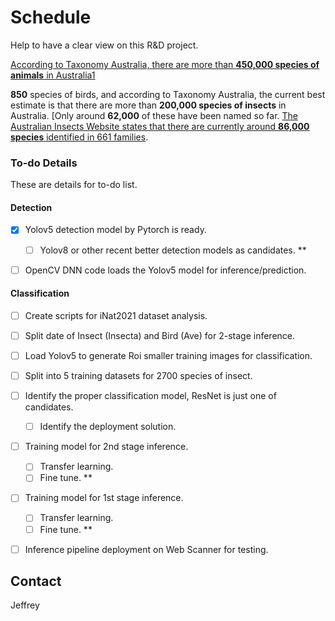 # Schedule

Help to have a clear view on this R&D project.

[According to Taxonomy Australia, there are more than **450,000 species of animals** in Australia](https://en.wikipedia.org/wiki/Fauna_of_Australia)[1](https://en.wikipedia.org/wiki/Fauna_of_Australia)

**850** species of birds, and according to Taxonomy Australia, the current best estimate is that there are more than **200,000 species of insects** in Australia. [Only around **62,000** of these have been named so far. [The Australian Insects Website states that there are currently around **86,000 species** identified in 661 families](https://www.australian-insects.com/).



### To-do Details

These are details for to-do list.

#### Detection

- [x] Yolov5 detection model by Pytorch is ready.
  - [ ] Yolov8 or other recent better detection models as candidates. **

- [ ] OpenCV DNN code loads the Yolov5 model for inference/prediction.



#### Classification

- [ ] Create scripts for iNat2021 dataset analysis.
- [ ] Split date of Insect (Insecta) and Bird (Ave) for 2-stage inference.
- [ ] Load Yolov5 to generate Roi smaller training images for classification.
- [ ] Split into 5 training datasets for 2700 species of insect.
- [ ] Identify the proper classification model, ResNet is just one of candidates.
  - [ ] Identify the deployment solution.
- [ ] Training model for 2nd stage inference.
  - [ ] Transfer learning.
  - [ ] Fine tune. **
- [ ] Training model for 1st stage inference.
  - [ ] Transfer learning.
  - [ ] Fine tune. **
- [ ] Inference pipeline deployment on Web Scanner for testing.



## Contact

Jeffrey
